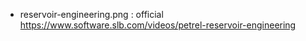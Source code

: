 - reservoir-engineering.png : official https://www.software.slb.com/videos/petrel-reservoir-engineering
